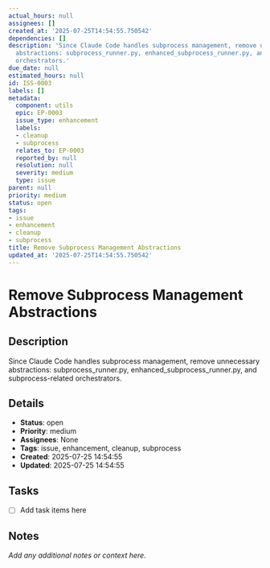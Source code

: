 ```yaml
---
actual_hours: null
assignees: []
created_at: '2025-07-25T14:54:55.750542'
dependencies: []
description: 'Since Claude Code handles subprocess management, remove unnecessary
  abstractions: subprocess_runner.py, enhanced_subprocess_runner.py, and subprocess-related
  orchestrators.'
due_date: null
estimated_hours: null
id: ISS-0003
labels: []
metadata:
  component: utils
  epic: EP-0003
  issue_type: enhancement
  labels:
  - cleanup
  - subprocess
  relates_to: EP-0003
  reported_by: null
  resolution: null
  severity: medium
  type: issue
parent: null
priority: medium
status: open
tags:
- issue
- enhancement
- cleanup
- subprocess
title: Remove Subprocess Management Abstractions
updated_at: '2025-07-25T14:54:55.750542'
---
```


# Remove Subprocess Management Abstractions

## Description
Since Claude Code handles subprocess management, remove unnecessary abstractions: subprocess_runner.py, enhanced_subprocess_runner.py, and subprocess-related orchestrators.

## Details
- **Status**: open
- **Priority**: medium
- **Assignees**: None
- **Tags**: issue, enhancement, cleanup, subprocess
- **Created**: 2025-07-25 14:54:55
- **Updated**: 2025-07-25 14:54:55

## Tasks
- [ ] Add task items here

## Notes
_Add any additional notes or context here._
